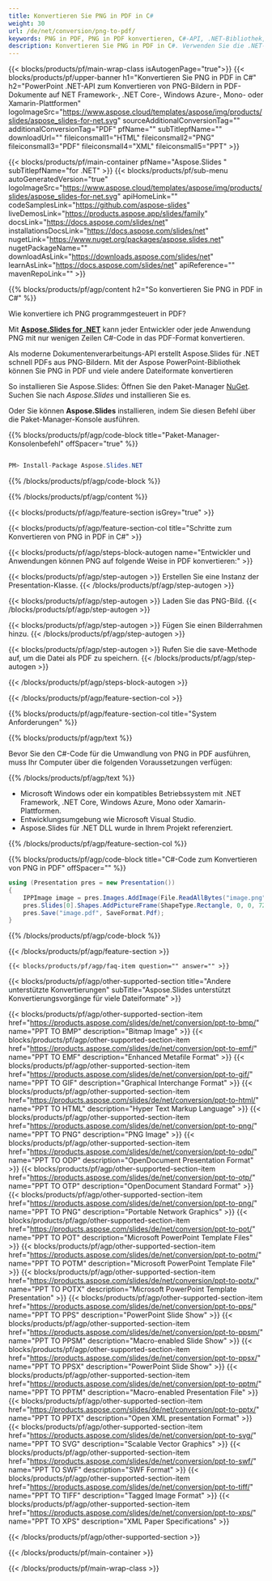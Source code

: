 ```yaml
---
title: Konvertieren Sie PNG in PDF in C#
weight: 30
url: /de/net/conversion/png-to-pdf/ 
keywords: PNG in PDF, PNG in PDF konvertieren, C#-API, .NET-Bibliothek, PNG, PDF
description: Konvertieren Sie PNG in PDF in C#. Verwenden Sie die .NET-Bibliotheks-API, um PNG-Bilder in PDF-Dokumente zu konvertieren.
---
```


{{< blocks/products/pf/main-wrap-class isAutogenPage="true">}}
{{< blocks/products/pf/upper-banner h1="Konvertieren Sie PNG in PDF in C#" h2="PowerPoint .NET-API zum Konvertieren von PNG-Bildern in PDF-Dokumente auf NET Framework-, .NET Core-, Windows Azure-, Mono- oder Xamarin-Plattformen" logoImageSrc="https://www.aspose.cloud/templates/aspose/img/products/slides/aspose_slides-for-net.svg" sourceAdditionalConversionTag="" additionalConversionTag="PDF" pfName="" subTitlepfName="" downloadUrl="" fileiconsmall1="HTML" fileiconsmall2="PNG" fileiconsmall3="PDF" fileiconsmall4="XML" fileiconsmall5="PPT" >}}

{{< blocks/products/pf/main-container pfName="Aspose.Slides " subTitlepfName="for .NET" >}}
{{< blocks/products/pf/sub-menu autoGeneratedVersion="true" logoImageSrc="https://www.aspose.cloud/templates/aspose/img/products/slides/aspose_slides-for-net.svg" apiHomeLink="" codeSamplesLink="https://github.com/aspose-slides" liveDemosLink="https://products.aspose.app/slides/family" docsLink="https://docs.aspose.com/slides/net" installationsDocsLink="https://docs.aspose.com/slides/net" nugetLink="https://www.nuget.org/packages/aspose.slides.net" nugetPackageName="" downloadAsLink="https://downloads.aspose.com/slides/net" learnAsLink="https://docs.aspose.com/slides/net" apiReference="" mavenRepoLink="" >}}


{{% blocks/products/pf/agp/content h2="So konvertieren Sie PNG in PDF in C#" %}}

Wie konvertiere ich PNG programmgesteuert in PDF?

Mit [**Aspose.Slides for .NET**](https://products.aspose.com/slides/de/net/) kann jeder Entwickler oder jede Anwendung PNG mit nur wenigen Zeilen C#-Code in das PDF-Format konvertieren.

Als moderne Dokumentenverarbeitungs-API erstellt Aspose.Slides für .NET schnell PDFs aus PNG-Bildern. Mit der Aspose PowerPoint-Bibliothek können Sie PNG in PDF und viele andere Dateiformate konvertieren

So installieren Sie Aspose.Slides: Öffnen Sie den Paket-Manager [NuGet](https://www.nuget.org/packages/aspose.slides.net). Suchen Sie nach *Aspose.Slides* und installieren Sie es.
 
Oder Sie können **Aspose.Slides** installieren, indem Sie diesen Befehl über die Paket-Manager-Konsole ausführen.

{{% blocks/products/pf/agp/code-block title="Paket-Manager-Konsolenbefehl" offSpacer="true" %}}

```cs

PM> Install-Package Aspose.Slides.NET

```

{{% /blocks/products/pf/agp/code-block %}}

{{% /blocks/products/pf/agp/content %}}

{{< blocks/products/pf/agp/feature-section isGrey="true" >}}


{{< blocks/products/pf/agp/feature-section-col title="Schritte zum Konvertieren von PNG in PDF in C#" >}}

{{< blocks/products/pf/agp/steps-block-autogen name="Entwickler und Anwendungen können PNG auf folgende Weise in PDF konvertieren:" >}}

{{< blocks/products/pf/agp/step-autogen >}}
Erstellen Sie eine Instanz der Presentation-Klasse.
{{< /blocks/products/pf/agp/step-autogen >}}

{{< blocks/products/pf/agp/step-autogen >}}
Laden Sie das PNG-Bild.
{{< /blocks/products/pf/agp/step-autogen >}}

{{< blocks/products/pf/agp/step-autogen >}}
Fügen Sie einen Bilderrahmen hinzu.
{{< /blocks/products/pf/agp/step-autogen >}}

{{< blocks/products/pf/agp/step-autogen >}}
Rufen Sie die save-Methode auf, um die Datei als PDF zu speichern.
{{< /blocks/products/pf/agp/step-autogen >}}

{{< /blocks/products/pf/agp/steps-block-autogen >}}

{{< /blocks/products/pf/agp/feature-section-col >}}

{{% blocks/products/pf/agp/feature-section-col title="System Anforderungen" %}}

{{% blocks/products/pf/agp/text %}}

 Bevor Sie den C#-Code für die Umwandlung von PNG in PDF ausführen, muss Ihr Computer über die folgenden Voraussetzungen verfügen:

{{% /blocks/products/pf/agp/text %}}

- Microsoft Windows oder ein kompatibles Betriebssystem mit .NET Framework, .NET Core, Windows Azure, Mono oder Xamarin-Plattformen.
- Entwicklungsumgebung wie Microsoft Visual Studio.
- Aspose.Slides für .NET DLL wurde in Ihrem Projekt referenziert.

{{% /blocks/products/pf/agp/feature-section-col %}}

{{% blocks/products/pf/agp/code-block title="C#-Code zum Konvertieren von PNG in PDF" offSpacer="" %}}

```cs
using (Presentation pres = new Presentation())
{
    IPPImage image = pres.Images.AddImage(File.ReadAllBytes("image.png"));
    pres.Slides[0].Shapes.AddPictureFrame(ShapeType.Rectangle, 0, 0, 720, 540, image);
    pres.Save("image.pdf", SaveFormat.Pdf);
}
```

{{% /blocks/products/pf/agp/code-block %}}

{{< /blocks/products/pf/agp/feature-section >}}

    {{< blocks/products/pf/agp/faq-item question="" answer="" >}}
 

<!-- aboutfile Starts -->

<!-- aboutfile Ends -->
    
{{< blocks/products/pf/agp/other-supported-section title="Andere unterstützte Konvertierungen" subTitle="Aspose.Slides unterstützt Konvertierungsvorgänge für viele Dateiformate" >}}

{{< blocks/products/pf/agp/other-supported-section-item href="https://products.aspose.com/slides/de/net/conversion/ppt-to-bmp/" name="PPT TO BMP" description="Bitmap Image" >}}
{{< blocks/products/pf/agp/other-supported-section-item href="https://products.aspose.com/slides/de/net/conversion/ppt-to-emf/" name="PPT TO EMF" description="Enhanced Metafile Format" >}}
{{< blocks/products/pf/agp/other-supported-section-item href="https://products.aspose.com/slides/de/net/conversion/ppt-to-gif/" name="PPT TO GIF" description="Graphical Interchange Format" >}}
{{< blocks/products/pf/agp/other-supported-section-item href="https://products.aspose.com/slides/de/net/conversion/ppt-to-html/" name="PPT TO HTML" description="Hyper Text Markup Language" >}}
{{< blocks/products/pf/agp/other-supported-section-item href="https://products.aspose.com/slides/de/net/conversion/ppt-to-png/" name="PPT TO PNG" description="PNG Image" >}}
{{< blocks/products/pf/agp/other-supported-section-item href="https://products.aspose.com/slides/de/net/conversion/ppt-to-odp/" name="PPT TO ODP" description="OpenDocument Presentation Format" >}}
{{< blocks/products/pf/agp/other-supported-section-item href="https://products.aspose.com/slides/de/net/conversion/ppt-to-otp/" name="PPT TO OTP" description="OpenDocument Standard Format" >}}
{{< blocks/products/pf/agp/other-supported-section-item href="https://products.aspose.com/slides/de/net/conversion/ppt-to-png/" name="PPT TO PNG" description="Portable Network Graphics" >}}
{{< blocks/products/pf/agp/other-supported-section-item href="https://products.aspose.com/slides/de/net/conversion/ppt-to-pot/" name="PPT TO POT" description="Microsoft PowerPoint Template Files" >}}
{{< blocks/products/pf/agp/other-supported-section-item href="https://products.aspose.com/slides/de/net/conversion/ppt-to-potm/" name="PPT TO POTM" description="Microsoft PowerPoint Template File" >}}
{{< blocks/products/pf/agp/other-supported-section-item href="https://products.aspose.com/slides/de/net/conversion/ppt-to-potx/" name="PPT TO POTX" description="Microsoft PowerPoint Template Presentation" >}}
{{< blocks/products/pf/agp/other-supported-section-item href="https://products.aspose.com/slides/de/net/conversion/ppt-to-pps/" name="PPT TO PPS" description="PowerPoint Slide Show" >}}
{{< blocks/products/pf/agp/other-supported-section-item href="https://products.aspose.com/slides/de/net/conversion/ppt-to-ppsm/" name="PPT TO PPSM" description="Macro-enabled Slide Show" >}}
{{< blocks/products/pf/agp/other-supported-section-item href="https://products.aspose.com/slides/de/net/conversion/ppt-to-ppsx/" name="PPT TO PPSX" description="PowerPoint Slide Show" >}}
{{< blocks/products/pf/agp/other-supported-section-item href="https://products.aspose.com/slides/de/net/conversion/ppt-to-pptm/" name="PPT TO PPTM" description="Macro-enabled Presentation File" >}}
{{< blocks/products/pf/agp/other-supported-section-item href="https://products.aspose.com/slides/de/net/conversion/ppt-to-pptx/" name="PPT TO PPTX" description="Open XML presentation Format" >}}
{{< blocks/products/pf/agp/other-supported-section-item href="https://products.aspose.com/slides/de/net/conversion/ppt-to-svg/" name="PPT TO SVG" description="Scalable Vector Graphics" >}}
{{< blocks/products/pf/agp/other-supported-section-item href="https://products.aspose.com/slides/de/net/conversion/ppt-to-swf/" name="PPT TO SWF" description="SWF Format" >}}
{{< blocks/products/pf/agp/other-supported-section-item href="https://products.aspose.com/slides/de/net/conversion/ppt-to-tiff/" name="PPT TO TIFF" description="Tagged Image Format" >}}
{{< blocks/products/pf/agp/other-supported-section-item href="https://products.aspose.com/slides/de/net/conversion/ppt-to-xps/" name="PPT TO XPS" description="XML Paper Specifications" >}}

{{< /blocks/products/pf/agp/other-supported-section >}}

{{< /blocks/products/pf/main-container >}}
    
{{< /blocks/products/pf/main-wrap-class >}}